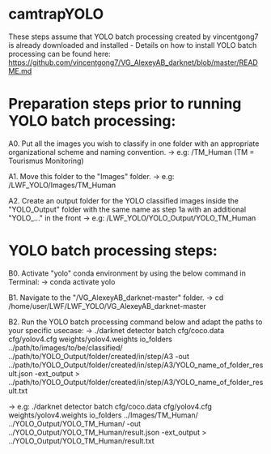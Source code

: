 # camtrapYOLO

These steps assume that YOLO batch processing created by vincentgong7 is already downloaded and installed - Details on how to install YOLO batch processing can be found here: https://github.com/vincentgong7/VG_AlexeyAB_darknet/blob/master/README.md


# Preparation steps prior to running YOLO batch processing:

A0. Put all the images you wish to classify in one folder with an appropriate organizational scheme and naming convention.
-> e.g: /TM_Human (TM = Tourismus Monitoring)

A1. Move this folder to the "Images" folder.
-> e.g: /LWF_YOLO/Images/TM_Human

A2. Create an output folder for the YOLO classified images inside the "YOLO_Output" folder with the same name as step 1a with an additional "YOLO_..." in the front
-> e.g: /LWF_YOLO/YOLO_Output/YOLO_TM_Human


# YOLO batch processing steps:

B0. Activate "yolo" conda environment by using the below command in Terminal:
-> conda activate yolo

B1. Navigate to the "/VG_AlexeyAB_darknet-master" folder.
-> cd /home/user/LWF/LWF_YOLO/VG_AlexeyAB_darknet-master

B2. Run the YOLO batch processing command below and adapt the paths to your specific usecase:
-> ./darknet detector batch cfg/coco.data cfg/yolov4.cfg weights/yolov4.weights io_folders ../path/to/images/to/be/classified/ ../path/to/YOLO_Output/folder/created/in/step/A3 -out ../path/to/YOLO_Output/folder/created/in/step/A3/YOLO_name_of_folder_result.json -ext_output > ../path/to/YOLO_Output/folder/created/in/step/A3/YOLO_name_of_folder_result.txt

-> e.g: ./darknet detector batch cfg/coco.data cfg/yolov4.cfg weights/yolov4.weights io_folders ../Images/TM_Human/ ../YOLO_Output/YOLO_TM_Human/ -out ../YOLO_Output/YOLO_TM_Human/result.json -ext_output > ../YOLO_Output/YOLO_TM_Human/result.txt


